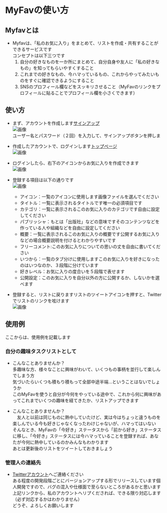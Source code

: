 # MyFavの使い方

## Myfavとは
- Myfavは、「私のお気に入り」をまとめて、リストを作成・共有することができるサービスです  
コンセプトは以下三つです  
    1. 自分の好きなものを一か所にまとめて、自分自身や友人に「私の好きなもの」を知ってもらいやすくすること
    1. これまでの好きなもの、今ハマっているもの、これからやってみたいものをすぐに確認できるようにすること
    1. SNSのプロフィール欄などをスッキリさせること（MyFavのリンクをプロフィールに貼ることでプロフィール欄を小さくできます）

## 使い方
- まず、アカウントを作成します[サインアップ](http://localhost/newuser.html)  
![画像](image1.png)  
ユーザー名とパスワード（２回）を入力して、サインアップボタンを押しま

- 作成したアカウントで、ログインします[トップページ](http://localhost)  
![画像](image2.png)

- ログインしたら、右下のアイコンからお気に入りを作成できます  
![画像](image4.png)

- 登録する項目は以下の通りです  
![画像](image5.png)
    - アイコン：一覧のアイコンに使用します画像ファイルを選んでください
    - タイトル：一覧に表示されるタイトルです唯一の必須項目です
    - カテゴリ：一覧に表示されるこのお気に入りのカテゴリです自由に設定してください
    - パブリッシャ：もとは「出版社」などの意味ですそのコンテンツなどを作っている人や組織などを自由に設定してください
    - 概要：一覧に表示されるこのお気に入りの概要です公開するお気に入りなどの場合概要説明を付けるとわかりやすいです
    - フリーコメント:このお気に入りについての思いの丈を自由に書いてください
    - いつから：一覧のタブ分けに使用しますこのお気に入りを好きになったのはいつなのか、３段階に分けています
    - 好きレベル：お気に入りの度合いを５段階で表せます
    - 公開設定：このお気に入りを自分以外の方に公開するか、しないかを選べます
  
- 登録すると、リストに戻りますリストのツイートアイコンを押すと、Twitterでリストのリンクを呟けます  
![画像](image6.png)

## 使用例
ここからは、使用例を記載します

### 自分の趣味タスクリストとして
- こんなことありませんか？  
多趣味な方、様々なことに興味がわいて、いくつもの事柄を並行して楽しんでしまう方  
気づいたらいくつも積もり積もって全部中途半端…ということはないでしょうか  
このMyFavを使うと自分が今何をやっている途中で、これから何に興味があってこれまでいくつの趣味を経てきたか、リストアップできます

- こんなことありませんか？  
　友人と以前は同じものに熱中していたけど、実は今はちょっと違うものを楽しんでいる今も好きじゃなくなったわけじゃないが、ハマってはいない  
そんなとき、MyFavの「今好き」ステータスから「前から好き」ステータスに移し、「今好き」ステータスには今ハマっていることを登録すれば、あなたが今何に熱中しているのかみんなもわかります  
あとは更新後のリストをツイートしておきましょう

### 管理人の連絡先
- [Twitterアカウント](http://twitter.com/ikura_myfav)へご連絡ください  
ある程度の開発段階ごとにバージョンアップする形でリリースしています個人開発ですので、バグの混入や仕様面で至らないところがあるかと思います  
上記リンクから、私のアカウントへリプくだされば、できる限り対応します（必ず対応するかはわかりません）  
どうぞ、よろしくお願いします